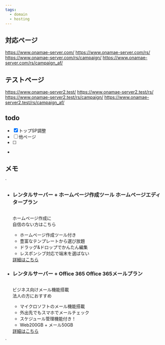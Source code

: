 ```yaml
---
tags:
  - domain
  - hosting
---
```

## 対応ページ
https://www.onamae-server.com/
https://www.onamae-server.com/rs/
https://www.onamae-server.com/rs/campaign/
https://www.onamae-server.com/rs/campaign_af/


## テストページ
https://www.onamae-server2.test/
https://www.onamae-server2.test/rs/
https://www.onamae-server2.test/rs/campaign/
https://www.onamae-server2.test/rs/campaign_af/


## todo
- [x] トップSP調整
- [ ] 他ページ
- [ ] 

- 
## メモ
`
<ul class="box-optionList">
	<li class="box-optionList-item has-btn">
		<h3 class="box-optionList_title">
			<span class="box-optionList_title-sub">レンタルサーバー + ホームページ作成ツール</span>
			<span class="box-optionList_title-main">ホームページエディタープラン</span>
		</h3>
		<img class="box-optionList_img" src="/assets/images/svgs/rsxweebly.svg" alt="">
		<p class="box-optionList_text">ホームページ作成に<br>自信のない方はこちら</p>
		<ul class="list-tick is-rs-blue bold">
			<li>ホームページ作成ツール付き</li>
			<li>豊富なテンプレートから選び放題</li>
			<li>ドラッグ&ドロップでかんたん編集</li>
			<li>レスポンシブ対応で端末を選ばない</li>
		</ul>
		<div class="btnArea"><a href="/rs/weebly/" class="btn-block is-small <?php echo $gtm_key; ?>-weebly">詳細はこちら</a></div>
	</li>
	<li class="box-optionList-item has-btn">
		<h3 class="box-optionList_title">
			<span class="box-optionList_title-sub">レンタルサーバー + Office 365</span>
			<span class="box-optionList_title-main">Office 365メールプラン</span>
		</h3>
		<img class="box-optionList_img" src="/assets/images/svgs/rsxexo.svg" alt="">
		<p class="box-optionList_text">ビジネス向けメール機能搭載<br>法人の方におすすめ</p>
		<ul class="list-tick is-blue bold">
			<li>マイクロソフトのメール機能搭載</li>
			<li>外出先でもスマホでメールチェック</li>
			<li>スケジュール管理機能付き！</li>
			<li>Web200GB + メール50GB</li>
		</ul>
		<div class="btnArea"><a href="/rs/exo/" class="btn-block is-small <?php echo $gtm_key; ?>-exo">詳細はこちら</a></div>
	</li>
</ul>
`